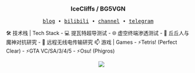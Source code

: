 <h3 align="center"> IceCliffs / BG5VGN</h3>

<p align="center">
  <samp>
    <a href="https://iloli.moe/">blog</a> ∙
    <a href="https://space.bilibili.com/28645589">bilibili</a> ∙
    <a href="https://t.me/o_OOv0">channel</a> ∙
    <a href="https://t.me/icecliffs">telegram</a>
  </samp>
</p>
🛠 技术栈 | Tech Stack
- 💻 提瓦特超导测试
- 🌐 虚空终端渗透测试
- 🔧 丘丘人与魔神对抗研究
- 📡 远程无线电传输研究
📫 游戏 | Games
- ⚡Tetris! (Perfect Clear)
- ⚡GTA VC/SA/3/4/5
- ⚡Osu! (Phigros)

<p align="center">
  &emsp;
  <a href="https://github.com/icecliffs">
    <img src="https://github-profile-summary-cards.vercel.app/api/cards/profile-details?username=icecliffs&theme=monokai" />
  </a>
</p>
